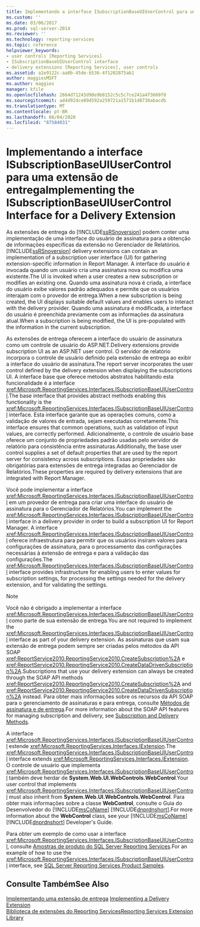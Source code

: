 ```yaml
---
title: Implementando a interface ISubscriptionBaseUIUserControl para uma extensão de entrega | Microsoft Docs
ms.custom: ''
ms.date: 03/06/2017
ms.prod: sql-server-2014
ms.reviewer: ''
ms.technology: reporting-services
ms.topic: reference
helpviewer_keywords:
- user controls [Reporting Services]
- ISubscriptionBaseUIUserControl interface
- delivery extensions [Reporting Services], user controls
ms.assetid: a1e9122c-aa0b-45de-b536-4f1202875ab1
author: maggiesMSFT
ms.author: maggies
manager: kfile
ms.openlocfilehash: 2664d71243d98e9b8152c5c5c7ce241a4f3669f8
ms.sourcegitcommit: ad4d92dce894592a259721a1571b1d8736abacdb
ms.translationtype: MT
ms.contentlocale: pt-BR
ms.lasthandoff: 08/04/2020
ms.locfileid: "87584031"
---
```

# <a name="implementing-the-isubscriptionbaseuiusercontrol-interface-for-a-delivery-extension"></a><span data-ttu-id="7a532-102">Implementando a interface ISubscriptionBaseUIUserControl para uma extensão de entrega</span><span class="sxs-lookup"><span data-stu-id="7a532-102">Implementing the ISubscriptionBaseUIUserControl Interface for a Delivery Extension</span></span>
  <span data-ttu-id="7a532-103">As extensões de entrega do [!INCLUDE[ssRSnoversion](../../../includes/ssrsnoversion-md.md)] podem conter uma implementação de uma interface do usuário de assinatura para a obtenção de informações específicas da extensão no Gerenciador de Relatórios.</span><span class="sxs-lookup"><span data-stu-id="7a532-103">[!INCLUDE[ssRSnoversion](../../../includes/ssrsnoversion-md.md)] delivery extensions can contain an implementation of a subscription user interface (UI) for gathering extension-specific information in Report Manager.</span></span> <span data-ttu-id="7a532-104">A interface do usuário é invocada quando um usuário cria uma assinatura nova ou modifica uma existente.</span><span class="sxs-lookup"><span data-stu-id="7a532-104">The UI is invoked when a user creates a new subscription or modifies an existing one.</span></span> <span data-ttu-id="7a532-105">Quando uma assinatura nova é criada, a interface do usuário exibe valores padrão adequados e permite que os usuários interajam com o provedor de entrega.</span><span class="sxs-lookup"><span data-stu-id="7a532-105">When a new subscription is being created, the UI displays suitable default values and enables users to interact with the delivery provider.</span></span> <span data-ttu-id="7a532-106">Quando uma assinatura é modificada, a interface do usuário é preenchida previamente com as informações da assinatura atual.</span><span class="sxs-lookup"><span data-stu-id="7a532-106">When a subscription is being modified, the UI is pre-populated with the information in the current subscription.</span></span>  
  
 <span data-ttu-id="7a532-107">As extensões de entrega oferecem a interface do usuário de assinatura como um controle de usuário do ASP.NET.</span><span class="sxs-lookup"><span data-stu-id="7a532-107">Delivery extensions provide subscription UI as an ASP.NET user control.</span></span> <span data-ttu-id="7a532-108">O servidor de relatório incorpora o controle de usuário definido pela extensão de entrega ao exibir a interface do usuário de assinatura.</span><span class="sxs-lookup"><span data-stu-id="7a532-108">The report server incorporates the user control defined by the delivery extension when displaying the subscriptions UI.</span></span> <span data-ttu-id="7a532-109">A interface base que oferece métodos abstratos habilitando esta funcionalidade é a interface <xref:Microsoft.ReportingServices.Interfaces.ISubscriptionBaseUIUserControl>.</span><span class="sxs-lookup"><span data-stu-id="7a532-109">The base interface that provides abstract methods enabling this functionality is the <xref:Microsoft.ReportingServices.Interfaces.ISubscriptionBaseUIUserControl> interface.</span></span> <span data-ttu-id="7a532-110">Esta interface garante que as operações comuns, como a validação de valores de entrada, sejam executadas corretamente.</span><span class="sxs-lookup"><span data-stu-id="7a532-110">This interface ensures that common operations, such as validation of input values, are correctly performed.</span></span> <span data-ttu-id="7a532-111">Adicionalmente, o controle de usuário base oferece um conjunto de propriedades padrão usadas pelo servidor de relatório para consistência entre assinaturas.</span><span class="sxs-lookup"><span data-stu-id="7a532-111">Additionally, the base user control supplies a set of default properties that are used by the report server for consistency across subscriptions.</span></span> <span data-ttu-id="7a532-112">Essas propriedades são obrigatórias para extensões de entrega integradas ao Gerenciador de Relatórios.</span><span class="sxs-lookup"><span data-stu-id="7a532-112">These properties are required by delivery extensions that are integrated with Report Manager.</span></span>  
  
 <span data-ttu-id="7a532-113">Você pode implementar a interface <xref:Microsoft.ReportingServices.Interfaces.ISubscriptionBaseUIUserControl> em um provedor de entrega para criar uma interface do usuário de assinatura para o Gerenciador de Relatórios.</span><span class="sxs-lookup"><span data-stu-id="7a532-113">You can implement the <xref:Microsoft.ReportingServices.Interfaces.ISubscriptionBaseUIUserControl> interface in a delivery provider in order to build a subscription UI for Report Manager.</span></span> <span data-ttu-id="7a532-114">A interface <xref:Microsoft.ReportingServices.Interfaces.ISubscriptionBaseUIUserControl> oferece infraestrutura para permitir que os usuários insiram valores para configurações de assinatura, para o processamento das configurações necessárias à extensão de entrega e para a validação das configurações.</span><span class="sxs-lookup"><span data-stu-id="7a532-114">The <xref:Microsoft.ReportingServices.Interfaces.ISubscriptionBaseUIUserControl> interface provides infrastructure for enabling users to enter values for subscription settings, for processing the settings needed for the delivery extension, and for validating the settings.</span></span>  
  
> [!NOTE]  
>  <span data-ttu-id="7a532-115">Você não é obrigado a implementar a interface <xref:Microsoft.ReportingServices.Interfaces.ISubscriptionBaseUIUserControl> como parte de sua extensão de entrega.</span><span class="sxs-lookup"><span data-stu-id="7a532-115">You are not required to implement the <xref:Microsoft.ReportingServices.Interfaces.ISubscriptionBaseUIUserControl> interface as part of your delivery extension.</span></span> <span data-ttu-id="7a532-116">As assinaturas que usam sua extensão de entrega podem sempre ser criadas pelos métodos da API SOAP <xref:ReportService2010.ReportingService2010.CreateSubscription%2A> e <xref:ReportService2010.ReportingService2010.CreateDataDrivenSubscription%2A>.</span><span class="sxs-lookup"><span data-stu-id="7a532-116">Subscriptions that use your delivery extension can always be created through the SOAP API methods <xref:ReportService2010.ReportingService2010.CreateSubscription%2A> and <xref:ReportService2010.ReportingService2010.CreateDataDrivenSubscription%2A> instead.</span></span> <span data-ttu-id="7a532-117">Para obter mais informações sobre os recursos da API SOAP para o gerenciamento de assinaturas e para entrega, consulte [Métodos de assinatura e de entrega](../../report-server-web-service/methods/subscription-and-delivery-methods.md).</span><span class="sxs-lookup"><span data-stu-id="7a532-117">For more information about the SOAP API features for managing subscription and delivery, see [Subscription and Delivery Methods](../../report-server-web-service/methods/subscription-and-delivery-methods.md).</span></span>  
  
 <span data-ttu-id="7a532-118">A interface <xref:Microsoft.ReportingServices.Interfaces.ISubscriptionBaseUIUserControl> estende <xref:Microsoft.ReportingServices.Interfaces.IExtension>.</span><span class="sxs-lookup"><span data-stu-id="7a532-118">The <xref:Microsoft.ReportingServices.Interfaces.ISubscriptionBaseUIUserControl> interface extends <xref:Microsoft.ReportingServices.Interfaces.IExtension>.</span></span> <span data-ttu-id="7a532-119">O controle de usuário que implementa <xref:Microsoft.ReportingServices.Interfaces.ISubscriptionBaseUIUserControl> também deve herdar de **System.Web.UI.WebControls.WebControl**.</span><span class="sxs-lookup"><span data-stu-id="7a532-119">Your user control that implements <xref:Microsoft.ReportingServices.Interfaces.ISubscriptionBaseUIUserControl> must also inherit from **System.Web.UI.WebControls.WebControl**.</span></span> <span data-ttu-id="7a532-120">Para obter mais informações sobre a classe **WebControl**, consulte o Guia do Desenvolvedor do [!INCLUDE[msCoName](../../../includes/msconame-md.md)] [!INCLUDE[dnprdnshort](../../../includes/dnprdnshort-md.md)].</span><span class="sxs-lookup"><span data-stu-id="7a532-120">For more information about the **WebControl** class, see your [!INCLUDE[msCoName](../../../includes/msconame-md.md)] [!INCLUDE[dnprdnshort](../../../includes/dnprdnshort-md.md)] Developer's Guide.</span></span>  
  
 <span data-ttu-id="7a532-121">Para obter um exemplo de como usar a interface <xref:Microsoft.ReportingServices.Interfaces.ISubscriptionBaseUIUserControl>, consulte [Amostras de produto do SQL Server Reporting Services](https://go.microsoft.com/fwlink/?LinkId=177889).</span><span class="sxs-lookup"><span data-stu-id="7a532-121">For an example of how to use the <xref:Microsoft.ReportingServices.Interfaces.ISubscriptionBaseUIUserControl> interface, see [SQL Server Reporting Services Product Samples](https://go.microsoft.com/fwlink/?LinkId=177889).</span></span>  
  
## <a name="see-also"></a><span data-ttu-id="7a532-122">Consulte Também</span><span class="sxs-lookup"><span data-stu-id="7a532-122">See Also</span></span>  
 <span data-ttu-id="7a532-123">[Implementando uma extensão de entrega](implementing-a-delivery-extension.md) </span><span class="sxs-lookup"><span data-stu-id="7a532-123">[Implementing a Delivery Extension](implementing-a-delivery-extension.md) </span></span>  
 [<span data-ttu-id="7a532-124">Biblioteca de extensões do Reporting Services</span><span class="sxs-lookup"><span data-stu-id="7a532-124">Reporting Services Extension Library</span></span>](../reporting-services-extension-library.md)  
  
  
